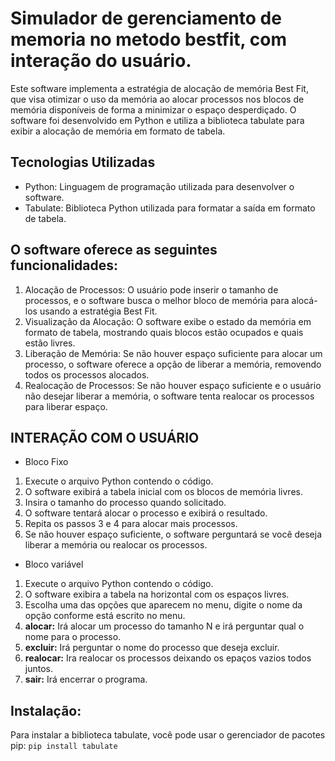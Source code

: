 # Simulador de gerenciamento de memoria no metodo bestfit, com interação do usuário.
Este software implementa a estratégia de alocação de memória Best Fit, que visa otimizar o uso da memória ao alocar processos nos blocos de memória disponíveis de forma a minimizar o espaço desperdiçado. O software foi desenvolvido em Python e utiliza a biblioteca tabulate para exibir a alocação de memória em formato de tabela.
## Tecnologias Utilizadas
-	Python: Linguagem de programação utilizada para desenvolver o software.
-	Tabulate: Biblioteca Python utilizada para formatar a saída em formato de tabela.
## O software oferece as seguintes funcionalidades:
1.	Alocação de Processos: O usuário pode inserir o tamanho de processos, e o software busca o melhor bloco de memória para alocá-los usando a estratégia Best Fit.
2.	Visualização da Alocação: O software exibe o estado da memória em formato de tabela, mostrando quais blocos estão ocupados e quais estão livres.
3.	Liberação de Memória: Se não houver espaço suficiente para alocar um processo, o software oferece a opção de liberar a memória, removendo todos os processos alocados.
4.	Realocação de Processos: Se não houver espaço suficiente e o usuário não desejar liberar a memória, o software tenta realocar os processos para liberar espaço.
## INTERAÇÃO COM O USUÁRIO
- Bloco Fixo
1.	Execute o arquivo Python contendo o código.
2.	O software exibirá a tabela inicial com os blocos de memória livres.
3.	Insira o tamanho do processo quando solicitado.
4.	O software tentará alocar o processo e exibirá o resultado.
5.	Repita os passos 3 e 4 para alocar mais processos.
6.	Se não houver espaço suficiente, o software perguntará se você deseja liberar a memória ou realocar os processos.
- Bloco variável
1. Execute o arquivo Python contendo o código.
2. O software exibira a tabela na horizontal com os espaços livres.
3. Escolha uma das opções que aparecem no menu, digite o nome da opção conforme está escrito no menu.
4. **alocar:** Irá alocar um processo do tamanho N e irá perguntar qual o nome para o processo.
5. **excluir:** Irá perguntar o nome do processo que deseja excluir.
6. **realocar:** Ira realocar os processos deixando os epaços vazios todos juntos.
7. **sair:** Irá encerrar o programa.
## Instalação:
Para instalar a biblioteca tabulate, você pode usar o gerenciador de pacotes pip:
``` pip install tabulate ```

